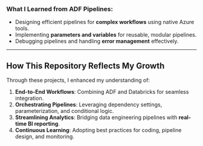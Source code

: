 ### **What I Learned from ADF Pipelines**:

- Designing efficient pipelines for **complex workflows** using native Azure tools.
- Implementing **parameters and variables** for reusable, modular pipelines.
- Debugging pipelines and handling **error management** effectively.

---

## **How This Repository Reflects My Growth**

Through these projects, I enhanced my understanding of:

1. **End-to-End Workflows**: Combining ADF and Databricks for seamless integration.
2. **Orchestrating Pipelines**: Leveraging dependency settings, parameterization, and conditional logic.
3. **Streamlining Analytics**: Bridging data engineering pipelines with **real-time BI reporting**.
4. **Continuous Learning**: Adopting best practices for coding, pipeline design, and monitoring.

